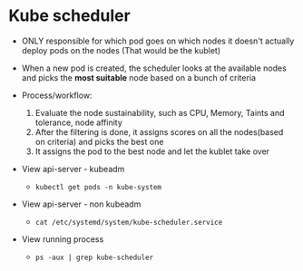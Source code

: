 # Kube scheduler

- ONLY responsible for which pod goes on which nodes it doesn't actually deploy pods on the nodes (That would be the kublet)
- When a new pod is created, the scheduler looks at the available nodes and picks the **most suitable** node based on a bunch of criteria
- Process/workflow:

  1. Evaluate the node sustainability, such as CPU, Memory, Taints and tolerance, node affinity
  2. After the filtering is done, it assigns scores on all the nodes(based on criteria) and picks the best one
  3. It assigns the pod to the best node and let the kublet take over

- View api-server - kubeadm
  - `kubectl get pods -n kube-system`
- View api-server - non kubeadm
  - `cat /etc/systemd/system/kube-scheduler.service`
- View running process
  - `ps -aux | grep kube-scheduler`

